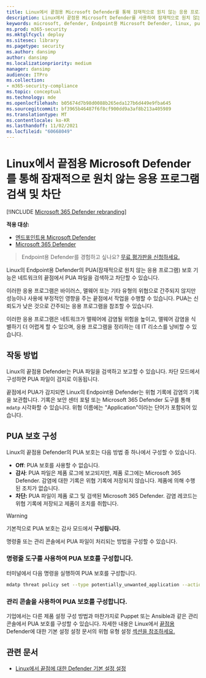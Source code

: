 ```yaml
---
title: Linux에서 끝점용 Microsoft Defender를 통해 잠재적으로 원치 않는 응용 프로그램 검색 및 차단
description: Linux에서 끝점용 Microsoft Defender를 사용하여 잠재적으로 원치 않는 응용 프로그램(PUA)을 검색하고 차단합니다.
keywords: microsoft, defender, Endpoint용 Microsoft Defender, linux, pua, pus
ms.prod: m365-security
ms.mktglfcycl: deploy
ms.sitesec: library
ms.pagetype: security
ms.author: dansimp
author: dansimp
ms.localizationpriority: medium
manager: dansimp
audience: ITPro
ms.collection:
- m365-security-compliance
ms.topic: conceptual
ms.technology: mde
ms.openlocfilehash: b05674d7b98d0088b265eda127b6d449e9fba645
ms.sourcegitcommit: bf3965b46487f6f8cf900dd9a3af8b213a405989
ms.translationtype: MT
ms.contentlocale: ko-KR
ms.lasthandoff: 11/02/2021
ms.locfileid: "60668049"
---
```

# <a name="detect-and-block-potentially-unwanted-applications-with-microsoft-defender-for-endpoint-on-linux"></a>Linux에서 끝점용 Microsoft Defender를 통해 잠재적으로 원치 않는 응용 프로그램 검색 및 차단

[!INCLUDE [Microsoft 365 Defender rebranding](../../includes/microsoft-defender.md)]


**적용 대상:**
- [엔드포인트용 Microsoft Defender](https://go.microsoft.com/fwlink/p/?linkid=2154037)
- [Microsoft 365 Defender](https://go.microsoft.com/fwlink/?linkid=2118804)

> Endpoint용 Defender를 경험하고 싶나요? [무료 평가판을 신청하세요.](https://signup.microsoft.com/create-account/signup?products=7f379fee-c4f9-4278-b0a1-e4c8c2fcdf7e&ru=https://aka.ms/MDEp2OpenTrial?ocid=docs-wdatp-investigateip-abovefoldlink)

Linux의 Endpoint용 Defender의 PUA(잠재적으로 원치 않는 응용 프로그램) 보호 기능은 네트워크의 끝점에서 PUA 파일을 검색하고 차단할 수 있습니다.

이러한 응용 프로그램은 바이러스, 맬웨어 또는 기타 유형의 위협으로 간주되지 않지만 성능이나 사용에 부정적인 영향을 주는 끝점에서 작업을 수행할 수 있습니다. PUA는 신뢰도가 낮은 것으로 간주되는 응용 프로그램을 참조할 수 있습니다.

이러한 응용 프로그램은 네트워크가 맬웨어에 감염될 위험을 높이고, 맬웨어 감염을 식별하기 더 어렵게 할 수 있으며, 응용 프로그램을 정리하는 데 IT 리소스를 낭비할 수 있습니다.

## <a name="how-it-works"></a>작동 방법

Linux의 끝점용 Defender는 PUA 파일을 검색하고 보고할 수 있습니다. 차단 모드에서 구성하면 PUA 파일이 검지로 이동됩니다.

끝점에서 PUA가 감지되면 Linux의 Endpoint용 Defender는 위협 기록에 감염의 기록을 보관합니다. 기록은 보안 센터 포털 또는 Microsoft 365 Defender 도구를 통해 `mdatp` 시각화할 수 있습니다. 위협 이름에는 "Application"이라는 단어가 포함되어 있습니다.

## <a name="configure-pua-protection"></a>PUA 보호 구성

Linux의 끝점용 Defender의 PUA 보호는 다음 방법 중 하나에서 구성할 수 있습니다.

- **Off**: PUA 보호를 사용할 수 없습니다.
- **감사**: PUA 파일은 제품 로그에 보고되지만, 제품 로그에는 Microsoft 365 Defender. 감염에 대한 기록은 위협 기록에 저장되지 않습니다. 제품에 의해 수행된 조치가 없습니다.
- **차단:** PUA 파일이 제품 로그 및 검색된 Microsoft 365 Defender. 감염 레코드는 위협 기록에 저장되고 제품이 조치를 취합니다.

> [!WARNING]
> 기본적으로 PUA 보호는 감사 모드에서 **구성됩니다.**

명령줄 또는 관리 콘솔에서 PUA 파일이 처리되는 방법을 구성할 수 있습니다.

### <a name="use-the-command-line-tool-to-configure-pua-protection"></a>명령줄 도구를 사용하여 PUA 보호를 구성합니다.

터미널에서 다음 명령을 실행하여 PUA 보호를 구성합니다.

```bash
mdatp threat policy set --type potentially_unwanted_application --action [off|audit|block]
```

### <a name="use-the-management-console-to-configure-pua-protection"></a>관리 콘솔을 사용하여 PUA 보호를 구성합니다.

기업에서는 다른 제품 설정 구성 방법과 마찬가지로 Puppet 또는 Ansible과 같은 관리 콘솔에서 PUA 보호를 구성할 수 있습니다. 자세한 내용은 Linux에서 [끝점용](linux-preferences.md#threat-type-settings) Defender에 대한 기본 설정 설정 문서의 위협 유형 설정 [섹션을 참조하세요.](linux-preferences.md)

## <a name="related-articles"></a>관련 문서

- [Linux에서 끝점에 대한 Defender 기본 설정 설정](linux-preferences.md)
